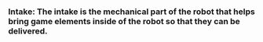### **Intake:** The intake is the mechanical part of the robot that helps bring game elements inside of the robot so that they can be delivered.